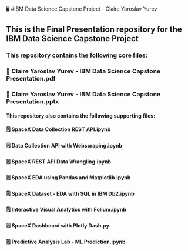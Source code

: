 🖥️ #IBM Data Science Capstone Project - Claire Yaroslav Yurev

## This is the Final Presentation repository for the IBM Data Science Capstone Project

### This repository contains the following core files:
### 💾 Claire Yaroslav Yurev - IBM Data Science Capstone Presentation.pdf
### 💽 Claire Yaroslav Yurev - IBM Data Science Capstone Presentation.pptx

#### This repository also contains the following supporting files:
#### 🗒 SpaceX Data Collection REST API.ipynb
#### 🗒 Data Collection API with Webscraping.ipynb
#### 🗒 SpaceX REST API Data Wrangling.ipynb
#### 🗒 SpaceX EDA using Pandas and Matplotlib.ipynb
#### 🗒 SpaceX Dataset - EDA with SQL in IBM Db2.ipynb
#### 🗒 Interactive Visual Analytics with Folium.ipynb
#### 🗒 SpaceX Dashboard with Plotly Dash.py
#### 🗒 Predictive Analysis Lab - ML Prediction.ipynb
